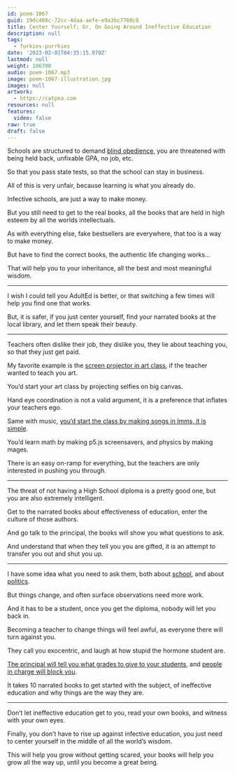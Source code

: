 ```yaml
---
id: poem-1067
guid: 19dc408c-72cc-4daa-aefe-e9a3bc7760c8
title: Center Yourself; Or, On Going Around Ineffective Education
description: null
tags:
  - furkies-purrkies
date: '2023-02-01T04:35:15.970Z'
lastmod: null
weight: 106700
audio: poem-1067.mp3
image: poem-1067-illustration.jpg
images: null
artwork:
  - https://catpea.com
resources: null
features:
  video: false
raw: true
draft: false
---
```


Schools are structured to demand [blind obedience][6],
you are threatened with being held back, unfixable GPA, no job, etc.

So that you pass state tests,
so that the school can stay in business.

All of this is very unfair,
because learning is what you already do.

Infective schools,
are just a way to make money.

But you still need to get to the real books,
all the books that are held in high esteem by all the worlds intellectuals.

As with everything else,
fake bestsellers are everywhere, that too is a way to make money.

But have to find the correct books,
the authentic life changing works…

That will help you to your inheritance,
all the best and most meaningful wisdom.

---

I wish I could tell you AdultEd is better,
or that switching a few times will help you find one that works.

But, it is safer, if you just center yourself,
find your narrated books at the local library, and let them speak their beauty.

---

Teachers often dislike their job, they dislike you,
they lie about teaching you, so that they just get paid.

My favorite example is the [screen projector in art class][1],
if the teacher wanted to teach you art.

You’d start your art class
by projecting selfies on big canvas.

Hand eye coordination is not a valid argument,
it is a preference that inflates your teachers ego.

Same with music,
[you’d start the class by making songs in lmms, it is simple][2].

You’d learn math by making p5.js screensavers,
and physics by making mages.

There is an easy on-ramp for everything,
but the teachers are only interested in pushing you through.

---

The threat of not having a High School diploma is a pretty good one,
but you are also extremely intelligent.

Get to the narrated books about effectiveness of education,
enter the culture of those authors.

And go talk to the principal,
the books will show you what questions to ask.

And understand that when they tell you you are gifted,
it is an attempt to transfer you out and shut you up.

---

I have some idea what you need to ask them,
both about [school][3], and about [politics][4].

But things change,
and often surface observations need more work.

And it has to be a student,
once you get the diploma, nobody will let you back in.

Becoming a teacher to change things will feel awful,
as everyone there will turn against you.

They call you exocentric,
and laugh at how stupid the hormone student are.

[The principal will tell you what grades to give to your students][5],
and [people in charge will block you][7].

It takes 10 narrated books to get started with the subject,
of ineffective education and why things are the way they are.

---

Don’t let ineffective education get to you,
read your own books, and witness with your own eyes.

Finally, you don’t have to rise up against infective education,
you just need to center yourself in the middle of all the world’s wisdom.

This will help you grow without getting scared,
your books will help you grow all the way up, until you become a great being.

[1]: https://www.youtube.com/results?search_query=Art+Projector
[2]: https://www.youtube.com/watch?v=0sRvkaxh8EU
[3]: https://www.youtube.com/watch?v=fmoor8DwqW4
[4]: https://www.youtube.com/watch?v=L7r-lTV4FW0
[5]: https://www.youtube.com/watch?v=DzSnvxejenY
[6]: https://www.youtube.com/watch?v=sxyKNMrhEvY
[7]: https://www.youtube.com/watch?v=8GNInLhL2zA
